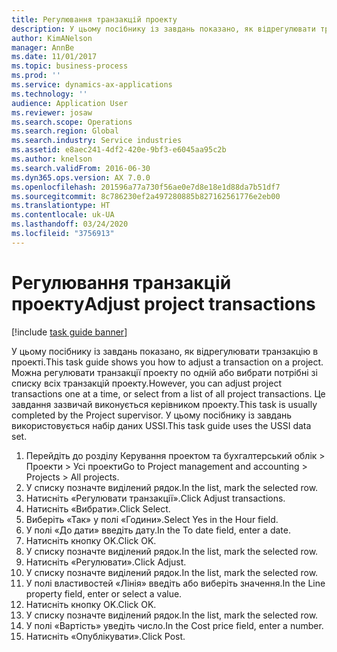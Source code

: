 ```yaml
---
title: Регулювання транзакцій проекту
description: У цьому посібнику із завдань показано, як відрегулювати транзакцію в проекті.
author: KimANelson
manager: AnnBe
ms.date: 11/01/2017
ms.topic: business-process
ms.prod: ''
ms.service: dynamics-ax-applications
ms.technology: ''
audience: Application User
ms.reviewer: josaw
ms.search.scope: Operations
ms.search.region: Global
ms.search.industry: Service industries
ms.assetid: e8aec241-4df2-420e-9bf3-e6045aa95c2b
ms.author: knelson
ms.search.validFrom: 2016-06-30
ms.dyn365.ops.version: AX 7.0.0
ms.openlocfilehash: 201596a77a730f56ae0e7d8e18e1d88da7b51df7
ms.sourcegitcommit: 8c786230ef2a497280885b827162561776e2eb00
ms.translationtype: HT
ms.contentlocale: uk-UA
ms.lasthandoff: 03/24/2020
ms.locfileid: "3756913"
---
```

# <a name="adjust-project-transactions"></a><span data-ttu-id="881c7-103">Регулювання транзакцій проекту</span><span class="sxs-lookup"><span data-stu-id="881c7-103">Adjust project transactions</span></span>

[!include [task guide banner](../../includes/task-guide-banner.md)]

<span data-ttu-id="881c7-104">У цьому посібнику із завдань показано, як відрегулювати транзакцію в проекті.</span><span class="sxs-lookup"><span data-stu-id="881c7-104">This task guide shows you how to adjust a transaction on a project.</span></span> <span data-ttu-id="881c7-105">Можна регулювати транзакції проекту по одній або вибрати потрібні зі списку всіх транзакцій проекту.</span><span class="sxs-lookup"><span data-stu-id="881c7-105">However, you can adjust project transactions one at a time, or select from a list of all project transactions.</span></span> <span data-ttu-id="881c7-106">Це завдання зазвичай виконується керівником проекту.</span><span class="sxs-lookup"><span data-stu-id="881c7-106">This task is usually completed by the Project supervisor.</span></span> <span data-ttu-id="881c7-107">У цьому посібнику із завдань використовується набір даних USSI.</span><span class="sxs-lookup"><span data-stu-id="881c7-107">This task guide uses the USSI data set.</span></span>

1. <span data-ttu-id="881c7-108">Перейдіть до розділу Керування проектом та бухгалтерський облік > Проекти > Усі проекти</span><span class="sxs-lookup"><span data-stu-id="881c7-108">Go to Project management and accounting > Projects > All projects.</span></span> 
2. <span data-ttu-id="881c7-109">У списку позначте виділений рядок.</span><span class="sxs-lookup"><span data-stu-id="881c7-109">In the list, mark the selected row.</span></span> 
3. <span data-ttu-id="881c7-110">Натисніть «Регулювати транзакції».</span><span class="sxs-lookup"><span data-stu-id="881c7-110">Click Adjust transactions.</span></span> 
4. <span data-ttu-id="881c7-111">Натисніть «Вибрати».</span><span class="sxs-lookup"><span data-stu-id="881c7-111">Click Select.</span></span> 
5. <span data-ttu-id="881c7-112">Виберіть «Так» у полі «Години».</span><span class="sxs-lookup"><span data-stu-id="881c7-112">Select Yes in the Hour field.</span></span> 
6. <span data-ttu-id="881c7-113">У полі «До дати» введіть дату.</span><span class="sxs-lookup"><span data-stu-id="881c7-113">In the To date field, enter a date.</span></span> 
7. <span data-ttu-id="881c7-114">Натисніть кнопку OK.</span><span class="sxs-lookup"><span data-stu-id="881c7-114">Click OK.</span></span> 
8. <span data-ttu-id="881c7-115">У списку позначте виділений рядок.</span><span class="sxs-lookup"><span data-stu-id="881c7-115">In the list, mark the selected row.</span></span> 
9. <span data-ttu-id="881c7-116">Натисніть «Регулювати».</span><span class="sxs-lookup"><span data-stu-id="881c7-116">Click Adjust.</span></span> 
10. <span data-ttu-id="881c7-117">У списку позначте виділений рядок.</span><span class="sxs-lookup"><span data-stu-id="881c7-117">In the list, mark the selected row.</span></span> 
11. <span data-ttu-id="881c7-118">У полі властивостей «Лінія» введіть або виберіть значення.</span><span class="sxs-lookup"><span data-stu-id="881c7-118">In the Line property field, enter or select a value.</span></span> 
12. <span data-ttu-id="881c7-119">Натисніть кнопку OK.</span><span class="sxs-lookup"><span data-stu-id="881c7-119">Click OK.</span></span> 
13. <span data-ttu-id="881c7-120">У списку позначте виділений рядок.</span><span class="sxs-lookup"><span data-stu-id="881c7-120">In the list, mark the selected row.</span></span> 
14. <span data-ttu-id="881c7-121">У полі «Вартість» уведіть число.</span><span class="sxs-lookup"><span data-stu-id="881c7-121">In the Cost price field, enter a number.</span></span> 
15. <span data-ttu-id="881c7-122">Натисніть «Опублікувати».</span><span class="sxs-lookup"><span data-stu-id="881c7-122">Click Post.</span></span> 
